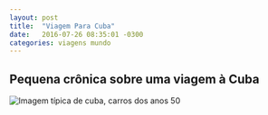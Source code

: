 ```yaml
---
layout: post
title:  "Viagem Para Cuba"
date:   2016-07-26 08:35:01 -0300
categories: viagens mundo
---
```


## Pequena crônica sobre uma viagem à Cuba
![Imagem típica de cuba, carros dos anos 50](https://www.msccruzeiros.com.br/pt-br/Assets/Cuba_433x265_19509_12229_433-265_Images.jpg)